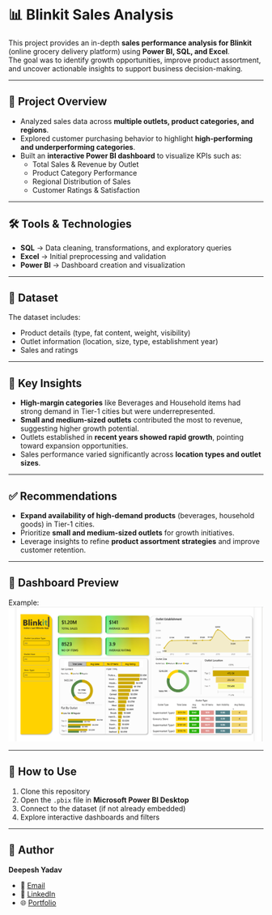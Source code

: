 # 📊 Blinkit Sales Analysis

This project provides an in-depth **sales performance analysis for Blinkit** (online grocery delivery platform) using **Power BI, SQL, and Excel**.  
The goal was to identify growth opportunities, improve product assortment, and uncover actionable insights to support business decision-making.

---

## 🚀 Project Overview
- Analyzed sales data across **multiple outlets, product categories, and regions**.
- Explored customer purchasing behavior to highlight **high-performing and underperforming categories**.
- Built an **interactive Power BI dashboard** to visualize KPIs such as:
  - Total Sales & Revenue by Outlet  
  - Product Category Performance  
  - Regional Distribution of Sales  
  - Customer Ratings & Satisfaction  

---

## 🛠 Tools & Technologies
- **SQL** → Data cleaning, transformations, and exploratory queries  
- **Excel** → Initial preprocessing and validation  
- **Power BI** → Dashboard creation and visualization  

---

## 📂 Dataset
The dataset includes:
- Product details (type, fat content, weight, visibility)  
- Outlet information (location, size, type, establishment year)  
- Sales and ratings  

---

## 🔑 Key Insights
- **High-margin categories** like Beverages and Household items had strong demand in Tier-1 cities but were underrepresented.  
- **Small and medium-sized outlets** contributed the most to revenue, suggesting higher growth potential.  
- Outlets established in **recent years showed rapid growth**, pointing toward expansion opportunities.  
- Sales performance varied significantly across **location types and outlet sizes**.  

---

## ✅ Recommendations
- **Expand availability of high-demand products** (beverages, household goods) in Tier-1 cities.  
- Prioritize **small and medium-sized outlets** for growth initiatives.  
- Leverage insights to refine **product assortment strategies** and improve customer retention.  

---

## 📸 Dashboard Preview
Example: ![Dasboard preview](https://github.com/Deepesh-Yadav-2004/Blinkit-Dashboard/blob/main/Dashboard%20Snapshot.png)  

---

## 📌 How to Use
1. Clone this repository  
2. Open the `.pbix` file in **Microsoft Power BI Desktop**  
3. Connect to the dataset (if not already embedded)  
4. Explore interactive dashboards and filters  

---

## 👤 Author
**Deepesh Yadav**  
- 📧 [Email](mailto:deepesh9136@gmail.com)  
- 🔗 [LinkedIn](https://www.linkedin.com/in/deepesh-yadav-b2b981291/)  
- 🌐 [Portfolio](https://deepeshyadav.vercel.app/)  

